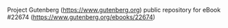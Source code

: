 Project Gutenberg (https://www.gutenberg.org) public repository for eBook #22674 (https://www.gutenberg.org/ebooks/22674)
